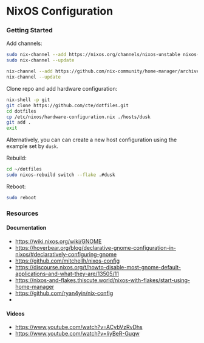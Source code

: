 # NixOS Configuration

### Getting Started

Add channels:

```sh
sudo nix-channel --add https://nixos.org/channels/nixos-unstable nixos-unstable
sudo nix-channel --update

nix-channel --add https://github.com/nix-community/home-manager/archive/master.tar.gz home-manager
nix-channel --update
```

Clone repo and add hardware configuration:

```sh
nix-shell -p git
git clone https://github.com/cte/dotfiles.git
cd dotfiles
cp /etc/nixos/hardware-configuration.nix ./hosts/dusk
git add .
exit
```

Alternatively, you can can create a new host configuration using the example set by `dusk`.

Rebuild:

```sh
cd ~/dotfiles
sudo nixos-rebuild switch --flake .#dusk
```

Reboot:

```sh
sudo reboot
```

### Resources

#### Documentation
- https://wiki.nixos.org/wiki/GNOME
- https://hoverbear.org/blog/declarative-gnome-configuration-in-nixos/#declaratively-configuring-gnome
- https://github.com/mitchellh/nixos-config
- https://discourse.nixos.org/t/howto-disable-most-gnome-default-applications-and-what-they-are/13505/11
- https://nixos-and-flakes.thiscute.world/nixos-with-flakes/start-using-home-manager
- https://github.com/ryan4yin/nix-config
- 

#### Videos
- https://www.youtube.com/watch?v=ACybVzRvDhs
- https://www.youtube.com/watch?v=IiyBeR-Guqw
